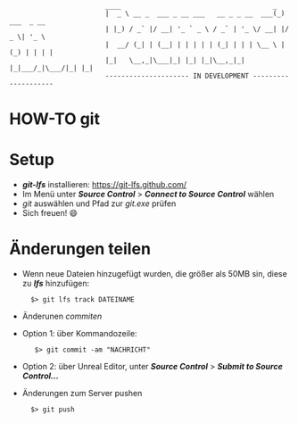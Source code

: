                             ____                                      _             
                            |  _ \ __ _  ___ _ __ ___   __ _ _ __  ___(_) ___  _ __  
                            | |_) / _` |/ __| '_ ` _ \ / _` | '_ \/ __| |/ _ \| '_ \ 
                            |  __/ (_| | (__| | | | | | (_| | | | \__ \ | (_) | | | |
                            |_|   \__,_|\___|_| |_| |_|\__,_|_| |_|___/_|\___/|_| |_|
                            --------------------- IN DEVELOPMENT --------------------

<!--
![](img/Logo.png)
-->

# HOW-TO git

# Setup
- ___git-lfs___ installieren: <https://git-lfs.github.com/>
- Im Menü unter ___Source Control___ > ___Connect to Source Control___ wählen
- _git_ auswählen und Pfad zur _git.exe_ prüfen
- Sich freuen! :smile:


# Änderungen teilen
- Wenn neue Dateien hinzugefügt wurden, die größer als 50MB sin, diese zu ___lfs___ hinzufügen:

        $> git lfs track DATEINAME

- Änderunen _commiten_
 - Option 1: über Kommandozeile:

          $> git commit -am "NACHRICHT"

 - Option 2: über Unreal Editor, unter ___Source Control___ > ___Submit to Source Control...___
- Änderungen zum Server pushen

        $> git push
